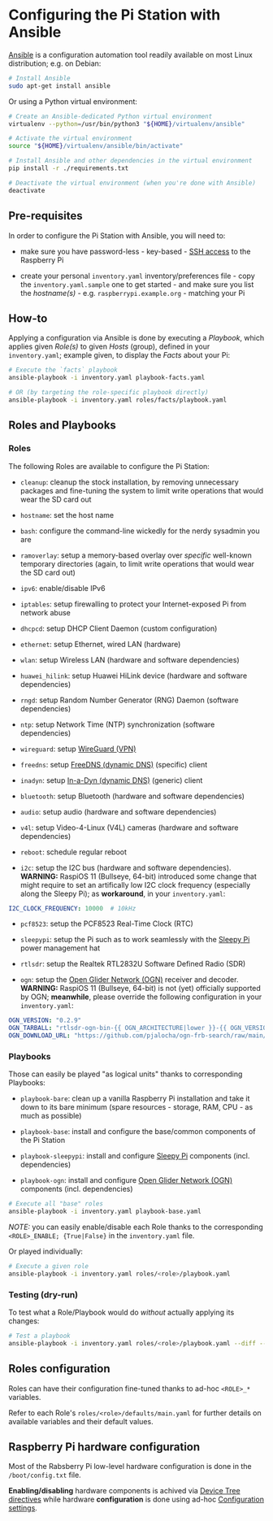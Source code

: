 Configuring the Pi Station with Ansible
=======================================

[Ansible][ansible] is a configuration automation tool readily available on most Linux distribution;
e.g. on Debian:

``` bash
# Install Ansible
sudo apt-get install ansible
```

Or using a Python virtual environment:

``` bash
# Create an Ansible-dedicated Python virtual environment
virtualenv --python=/usr/bin/python3 "${HOME}/virtualenv/ansible"

# Activate the virtual environment
source "${HOME}/virtualenv/ansible/bin/activate"

# Install Ansible and other dependencies in the virtual environment
pip install -r ./requirements.txt

# Deactivate the virtual environment (when you're done with Ansible)
deactivate
```

[ansible]: https://www.ansible.com/


Pre-requisites
--------------

In order to configure the Pi Station with Ansible, you will need to:

* make sure you have password-less - key-based - [SSH access](../README.md#ssh-access) to the
  Raspberry Pi

* create your personal `inventory.yaml` inventory/preferences file - copy the `inventory.yaml.sample`
  one to get started - and make sure you list the _hostname(s)_ - e.g. `raspberrypi.example.org` -
  matching your Pi


How-to
------

Applying a configuration via Ansible is done by executing a _Playbook_, which applies given
_Role(s)_ to given _Hosts_ (group), defined in your `inventory.yaml`; example given, to display
the _Facts_ about your Pi:

``` bash
# Execute the `facts` playbook
ansible-playbook -i inventory.yaml playbook-facts.yaml

# OR (by targeting the role-specific playbook directly)
ansible-playbook -i inventory.yaml roles/facts/playbook.yaml
```


Roles and Playbooks
-------------------

### Roles

The following Roles are available to configure the Pi Station:

* `cleanup`: cleanup the stock installation, by removing unnecessary packages and fine-tuning the
  system to limit write operations that would wear the SD card out

* `hostname`: set the host name

* `bash`: configure the command-line wickedly for the nerdy sysadmin you are

* `ramoverlay`: setup a memory-based overlay over _specific_ well-known temporary directories (again,
  to limit write operations that would wear the SD card out)

* `ipv6`: enable/disable IPv6

* `iptables`: setup firewalling to protect your Internet-exposed Pi from network abuse

* `dhcpcd`: setup DHCP Client Daemon (custom configuration)

* `ethernet`: setup Ethernet, wired LAN (hardware)

* `wlan`: setup Wireless LAN (hardware and software dependencies)

* `huawei_hilink`: setup Huawei HiLink device (hardware and software dependencies)

* `rngd`: setup Random Number Generator (RNG) Daemon (software dependencies)

* `ntp`: setup Network Time (NTP) synchronization (software dependencies)

* `wireguard`: setup [WireGuard (VPN)][wireguard]

* `freedns`: setup [FreeDNS (dynamic DNS)][freedns] (specific) client

* `inadyn`: setup [In-a-Dyn (dynamic DNS)][inadyn] (generic) client

* `bluetooth`: setup Bluetooth (hardware and software dependencies)

* `audio`: setup audio (hardware and software dependencies)

* `v4l`: setup Video-4-Linux (V4L) cameras (hardware and software dependencies)

* `reboot`: schedule regular reboot

* `i2c`: setup the I2C bus (hardware and software dependencies).
  **WARNING:** RaspiOS 11 (Bullseye, 64-bit) introduced some change that might require
  to set an artifically low I2C clock frequency (especially along the Sleepy Pi);
  as **workaround**, in your `inventory.yaml`:

``` yaml
I2C_CLOCK_FREQUENCY: 10000  # 10kHz
```

* `pcf8523`: setup the PCF8523 Real-Time Clock (RTC)

* `sleepypi`: setup the Pi such as to work seamlessly with the [Sleepy Pi][sleepy-pi] power
  management hat

* `rtlsdr`: setup the Realtek RTL2832U Software Defined Radio (SDR)

* `ogn`: setup the [Open Glider Network (OGN)][ogn] receiver and decoder.
  **WARNING:** RaspiOS 11 (Bullseye, 64-bit) is not (yet) officially supported by OGN;
  **meanwhile**, please override the following configuration in your `inventory.yaml`:

``` yaml
OGN_VERSION: "0.2.9"
OGN_TARBALL: "rtlsdr-ogn-bin-{{ OGN_ARCHITECTURE|lower }}-{{ OGN_VERSION }}_Buster.tgz"
OGN_DOWNLOAD_URL: "https://github.com/pjalocha/ogn-frb-search/raw/main/rtlsdr-ogn/{{ OGN_TARBALL }}"
```

[wireguard]: https://www.wireguard.com/
[freedns]: https://freedns.afraid.org/
[inadyn]: https://github.com/troglobit/inadyn
[sleepy-pi]: https://spellfoundry.com/product/sleepy-pi-2/
[ogn]: https://www.glidernet.org/

### Playbooks

Those can easily be played "as logical units" thanks to corresponding Playbooks:

* `playbook-bare`: clean up a vanilla Raspberry Pi installation and take it down to its bare
  minimum (spare resources - storage, RAM, CPU - as much as possible)

* `playbook-base`: install and configure the base/common components of the Pi Station

* `playbook-sleepypi`: install and configure [Sleepy Pi][sleepy-pi] components (incl. dependencies)

* `playbook-ogn`: install and configure [Open Glider Network (OGN)][ogn] components (incl. dependencies)

``` bash
# Execute all "base" roles
ansible-playbook -i inventory.yaml playbook-base.yaml
```
_NOTE:_ you can easily enable/disable each Role thanks to the corresponding `<ROLE>_ENABLE; {True|False}`
in the `inventory.yaml` file.

Or played individually:

``` bash
# Execute a given role
ansible-playbook -i inventory.yaml roles/<role>/playbook.yaml
```

### Testing (dry-run)

To test what a Role/Playbook would do _without_ actually applying its changes:

``` bash
# Test a playbook
ansible-playbook -i inventory.yaml roles/<role>/playbook.yaml --diff --check
```


Roles configuration
-------------------

Roles can have their configuration fine-tuned thanks to ad-hoc `<ROLE>_*` variables.

Refer to each Role's `roles/<role>/defaults/main.yaml` for further details on available variables
and their default values.


Raspberry Pi hardware configuration
-----------------------------------

Most of the Rabsberry Pi low-level hardware configuration is done in the `/boot/config.txt` file.

**Enabling/disabling** hardware components is achived via [Device Tree directives][rpi-config-dt] while
hardware **configuration** is done using ad-hoc [Configuration settings][rpi-config].

[rpi-config-dt]: https://www.raspberrypi.org/documentation/configuration/device-tree.md#part3
[rpi-config]: https://www.raspberrypi.org/documentation/configuration/config-txt/README.md
